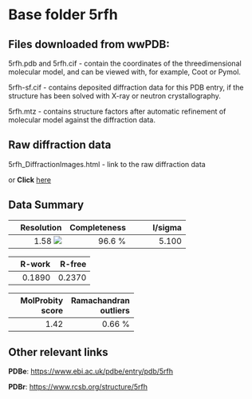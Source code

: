 # Base folder 5rfh

## Files downloaded from wwPDB:

5rfh.pdb and 5rfh.cif - contain the coordinates of the threedimensional molecular model, and can be viewed with, for example, Coot or Pymol.

5rfh-sf.cif - contains deposited diffraction data for this PDB entry, if the structure has been solved with X-ray or neutron crystallography.

5rfh.mtz - contains structure factors after automatic refinement of molecular model against the diffraction data.

## Raw diffraction data

5rfh_DiffractionImages.html - link to the raw diffraction data 

or **Click** [here](https://zenodo.org/record/3731376) 

## Data Summary
|   | Resolution | Completeness| I/sigma |
|---|-------------:|----------------:|--------------:|
|   |1.58 ![](https://github.com/thorn-lab/coronavirus_structural_task_force/blob/master/outreach/ang.svg)|96.6  %|<img width=50/>5.100|

|   | **R-work**| **R-free**   
|---|-------------:|----------------:|           
||0.1890|0.2370|

|   |**MolProbity<br>score**| **Ramachandran<br>outliers** 
|---|-------------:|----------------:|
||1.42|0.66 %|

## Other relevant links 
**PDBe**:  https://www.ebi.ac.uk/pdbe/entry/pdb/5rfh
 
**PDBr**: https://www.rcsb.org/structure/5rfh 

